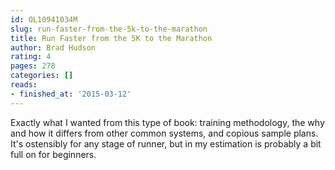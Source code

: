 ```yaml
---
id: OL10941034M
slug: run-faster-from-the-5k-to-the-marathon
title: Run Faster from the 5K to the Marathon
author: Brad Hudson
rating: 4
pages: 278
categories: []
reads:
- finished_at: '2015-03-12'
---
```

Exactly what I wanted from this type of book: training methodology, the why and how it differs from other common systems, and copious sample plans. It's ostensibly for any stage of runner, but in my estimation is probably a bit full on for beginners.
